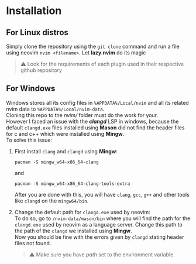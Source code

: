 # Installation
## For Linux distros
Simply clone the repository using the `git clone` command and run a file using neovim `nvim <filename>`. 
Let **lazy.nvim** do its magic  
> ⚠️ Look for the requirements of each plugin used in their respective github repository

## For Windows
Windows stores all its config files in `%APPDATA%/Local/nvim` and all its related nvim data to `%APPDATA%/Local/nvim-data`.  
Cloning this repo to the *nvim/* folder must do the work for your.  
However I faced an issue with the ***clangd*** LSP in windows, because the default `clangd.exe` files installed using **Mason** did not find the header files for c and c++ which were installed using **Mingw**.  
To solve this issue:
1. First install `clang` and `clangd` using **Mingw**:
    ```
    pacman -S mingw_w64-x86_64-clang
    ```
    and  
    ```
    pacman -S mingw_w64-x86_64-clang-tools-extra

    ```
    After you are done with this, you will have `clang`, `gcc`, `g++` and other tools like `clangd` on the `mingw64/bin`.  

2. Change the default path for `clangd.exe` used by neovim:  
To do so, go to `/nvim-data/mason/bin` where you will find the path for the `clangd.exe` used by neovim as a language server. Change this path to the path of the `clangd` we installed using **Mingw**.  
Now you should be fine with the errors given by `clangd` stating header files not found.
    > ⚠️ Make sure you have *path* set to the environment variable.

